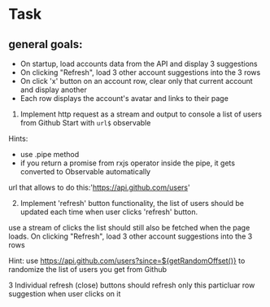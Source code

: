 # Task

## general goals:

- On startup, load accounts data from the API and display 3 suggestions
- On clicking "Refresh", load 3 other account suggestions into the 3 rows
- On click 'x' button on an account row, clear only that current account and display another
- Each row displays the account's avatar and links to their page

1. Implement http request as a stream and output to console a list of users from Github
   Start with `url$` observable

Hints:

- use .pipe method
- if you return a promise from rxjs operator inside the pipe, it gets converted to Observable automatically

url that allows to do this:'https://api.github.com/users'

2. Implement 'refresh' button functionality, the list of users should be updated each time when user clicks 'refresh' button.

use a stream of clicks
the list should still also be fetched when the page loads.
On clicking "Refresh", load 3 other account suggestions into the 3 rows

Hint: use 
https://api.github.com/users?since=${getRandomOffset()} to randomize the list of users you get from Github

3 Individual refresh (close) buttons should refresh only this particluar row suggestion when user clicks on it

